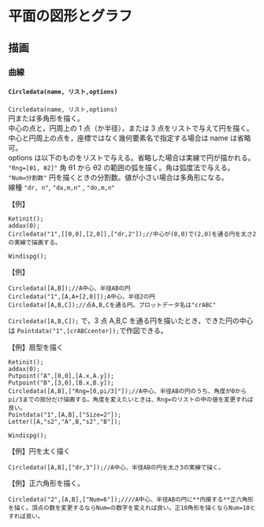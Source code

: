 # 平面の図形とグラフ  
## 描画  
### 曲線  
#### `Circledata(name, リスト,options)`  
`Circledata(name, リスト,options)`  
円または多角形を描く。  
中心の点と，円周上の 1 点（か半径），または 3 点をリストで与えて円を描く。  
中心と円周上の点を，座標ではなく幾何要素名で指定する場合は name は省略可。  
options は以下のものをリストで与える。省略した場合は実線で円が描かれる。   
`"Rng=[θ1, θ2]"` 角 θ1 から θ2 の範囲の弧を描く。角は弧度法で与える。  
`"Num=分割数"` 円を描くときの分割数。値が小さい場合は多角形になる。  
線種 `"dr, n"`, `"da,m,n"` , `"do,m,n"`  
  
【例】  
```  
Ketinit();  
addax(0);  
Circledata("1",[[0,0],[2,0]],["dr,2"]);//中心が(0,0)で(2,0)を通る円を太さ2の実線で描画する。  
  
Windispg();  
```  
  
【例】  
```  
Circledata([A,B]);//A中心、半径ABの円  
Circledata("1",[A,A+[2,0]]);A中心、半径2の円  
Circledata([A,B,C]);//点A,B,Cを通る円。プロットデータ名は"crABC"  
```  
  
`Circledata([A,B,C]);` で，3 点 A,B,C を通る円を描いたとき，できた円の中心は `Pointdata("1",[crABCcenter]);`で作図できる。  
  
【例】扇型を描く  
```  
Ketinit();  
addax(0);  
Putpoint("A",[0,0],[A.x,A.y]);  
Putpoint("B",[3,0],[B.x,B.y]);  
Circledata([A,B],["Rng=[0,pi/3]"]);//A中心、半径ABの円のうち、角度が0からpi/3までの部分だけ描画する。角度を変えたいときは、Rng=のリストの中の値を変更すれば良い。  
Pointdata("1",[A,B],["Size=2"]);  
Letter([A,"s2","A",B,"s2","B"]);  
  
Windispg();  
```  
【例】円を太く描く  
```  
Circledata([A,B],["dr,3"]);//A中心、半径ABの円を太さ3の実線で描く。  
```  
  
【例】正六角形を描く。  
```  
Circledata("2",[A,B],["Num=6"]);////A中心、半径ABの円に**内接する**正六角形を描く。頂点の数を変更するならNum=の数字を変えれば良い。正10角形を描くならNum=10とすれば良い。  
```
